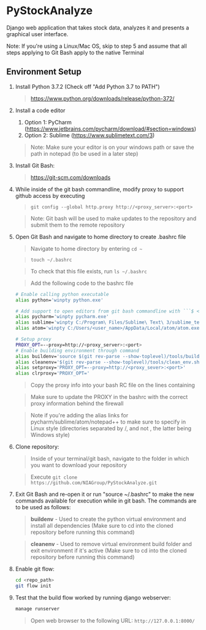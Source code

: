 # PyStockAnalyze
Django web application that takes stock data, analyzes it and presents a graphical user interface.

Note: If you're using a Linux/Mac OS, skip to step 5 and assume that all steps applying to Git Bash apply to the native Terminal

## Environment Setup
1. Install Python 3.7.2 (Check off "Add Python 3.7 to PATH")
   > https://www.python.org/downloads/release/python-372/
2. Install a code editor
   1. Option 1: PyCharm (https://www.jetbrains.com/pycharm/download/#section=windows)
   2. Option 2: Sublime (https://www.sublimetext.com/3)
   > Note: Make sure your editor is on your windows path or save the path in notepad (to be used in a later step)
3. Install Git Bash:
   > https://git-scm.com/downloads
4. While inside of the git bash commandline, modify proxy to support github access by executing
   > ```git config --global http.proxy http://<proxy_server>:<port>```
   
   > Note: Git bash will be used to make updates to the repository and submit them to the remote repository
5. Open Git Bash and navigate to home directory to create .bashrc file
   > Navigate to home directory by entering ```cd ~```
   
   > ```touch ~/.bashrc```
   
   > To check that this file exists, run ```ls ~/.bashrc```

   > Add the following code to the bashrc file
   ```bash
   # Enable calling python executable
   alias python='winpty python.exe'
   
   # Add support to open editors from git bash commandline with ```$ <editor_name> <file>```
   alias pycharm='winpty pycharm.exe'
   alias sublime='winpty C:/Program\ Files/Sublime\ Text\ 3/sublime_text.exe'
   alias atom='winpty C:/Users/<user_name>/AppData/Local/atom/atom.exe'
   
   # Setup proxy
   PROXY_OPT=--proxy=http://<proxy_server>:<port>
   # Enable building environment through command
   alias buildenv='source $(git rev-parse --show-toplevel)/tools/build_env.sh'
   alias cleanenv='$(git rev-parse --show-toplevel)/tools/clean_env.sh'
   alias setproxy='PROXY_OPT=--proxy=http://<proxy_sever>:<port>'
   alias clrproxy='PROXY_OPT='
   ```
   > Copy the proxy info into your bash RC file on the lines containing
   
   > Make sure to update the PROXY in the bashrc with the correct proxy information behind the firewall
   
   > Note if you're adding the alias links for pycharm/sublime/atom/notepad++ to make sure to specify in Linux style (directories separated by /, and not \, the latter being Windows style)

5. Clone repository:
   > Inside of your terminal/git bash, navigate to the folder in which you want to download your repository
   
   > Execute ```git clone https://github.com/NIAGroup/PyStockAnalyze.git```

6. Exit Git Bash and re-open it or run "source ~/.bashrc" to make the new commands available for execution while in git bash. The commands are to be used as follows:
   > **buildenv** - Used to create the python virtual environment and install all dependencies (Make sure to cd into the cloned repository before running this command)

   > **cleanenv** - Used to remove virtual environment build folder and exit environment if it's active (Make sure to cd into the cloned repository before running this command)



6. Enable git flow:
   ```bash
   cd <repo_path>
   git flow init
   ```

7. Test that the build flow worked by running django webserver:
   ```bash
   manage runserver
   ```
   > Open web browser to the following URL: ```http://127.0.0.1:8000/```


